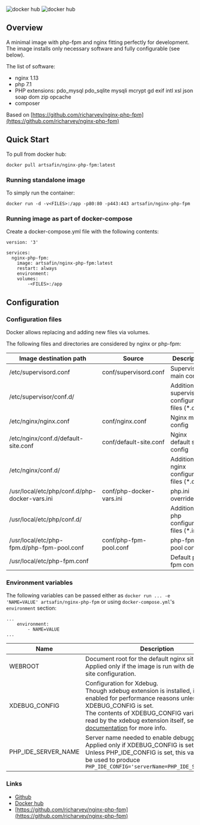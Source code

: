 ![docker hub](https://img.shields.io/docker/pulls/artsafin/nginx-php-fpm.svg?style=flat-square)
![docker hub](https://img.shields.io/docker/stars/artsafin/nginx-php-fpm.svg?style=flat-square)

## Overview
A minimal image with php-fpm and nginx fitting perfectly for development.
The image installs only necessary software and fully configurable (see below).

The list of software:
- nginx 1.13
- php 7.1
- PHP extensions: pdo_mysql pdo_sqlite mysqli mcrypt gd exif intl xsl json soap dom zip opcache
- composer

Based on [https://github.com/richarvey/nginx-php-fpm](https://github.com/richarvey/nginx-php-fpm)

## Quick Start
To pull from docker hub:
```
docker pull artsafin/nginx-php-fpm:latest
```

### Running standalone image
To simply run the container:
```
docker run -d -v<FILES>:/app -p80:80 -p443:443 artsafin/nginx-php-fpm
```

### Running image as part of docker-compose

Create a docker-compose.yml file with the following contents:

```
version: '3'

services:
  nginx-php-fpm:
    image: artsafin/nginx-php-fpm:latest
    restart: always
    environment:
    volumes:
        -<FILES>:/app
```

## Configuration

### Configuration files

Docker allows replacing and adding new files via volumes.

The following files and directories are considered by nginx or php-fpm:

| Image destination path | Source | Description |
|-----------------------------------------------|--------------------------|-----------------------------------------------------|
| /etc/supervisord.conf | conf/supervisord.conf | Supervisord main config |
| /etc/supervisor/conf.d/ |  | Additional supervisord configuration files (*.conf) |
| /etc/nginx/nginx.conf | conf/nginx.conf | Nginx main config |
| /etc/nginx/conf.d/default-site.conf | conf/default-site.conf | Nginx default site config |
| /etc/nginx/conf.d/ |  | Additional nginx configuration files (*.conf) |
| /usr/local/etc/php/conf.d/php-docker-vars.ini | conf/php-docker-vars.ini | php.ini overrides |
| /usr/local/etc/php/conf.d/ |  | Additional php configuration files (*.ini) |
| /usr/local/etc/php-fpm.d/php-fpm-pool.conf | conf/php-fpm-pool.conf | php-fpm pool config |
| /usr/local/etc/php-fpm.conf |  | Default php-fpm config |

### Environment variables

The following variables can be passed either as `docker run ... -e 'NAME=VALUE' artsafin/nginx-php-fpm` or using `docker-compose.yml`'s `environment` section:
```
...
    environment:
        - NAME=VALUE
...

```

| Name | Description | Default | Example |
|---------------------|---------------------------------------------------------------------------------------------------------------------------------------------------------------------------------------------------------------------------------------------------------------------------------------------------------------------|---------|----------------------------------------------------------------------------------------------------------------------------------|
| WEBROOT | Document root for the default nginx site.<br>Applied only if the image is run with default nginx site configuration. | /app | `-e 'WEBROOT=/app/public'`<br>`environment:<br>     - 'WEBROOT=/app/public'` |
| XDEBUG_CONFIG | Configuration for Xdebug.<br>Though xdebug extension is installed, it is not enabled for performance reasons unless XDEBUG_CONFIG is set.<br>The contents of XDEBUG_CONFIG variable are read by the xdebug extension itself, see [Xdebug documentation](https://xdebug.org/docs/remote#starting) for more info. | not set | `-e 'XDEBUG_CONFIG=remote_enable=1 remote_connect_back=1'`<br>`environment:<br>    - 'XDEBUG_CONFIG=remote_enable=1 remote_connect_back=1'` |
| PHP_IDE_SERVER_NAME | Server name needed to enable debugging in IDE.<br> Applied only if XDEBUG_CONFIG is set.<br> Unless PHP_IDE_CONFIG is set, this variable will be used to produce `PHP_IDE_CONFIG='serverName=PHP_IDE_SERVER_NAME'` | docker | `-e 'PHP_IDE_SERVER_NAME=site'`<br> `environment:<br>    - 'PHP_IDE_SERVER_NAME=site'` |

### Links
- [Github](https://github.com/artsafin/nginx-php-fpm)
- [Docker hub](https://registry.hub.docker.com/u/richarvey/nginx-php-fpm/)
- [https://github.com/richarvey/nginx-php-fpm](https://github.com/richarvey/nginx-php-fpm)

